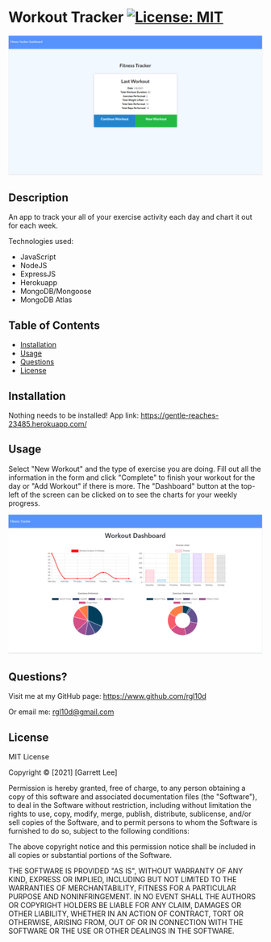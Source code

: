 # Workout Tracker [![License: MIT](https://img.shields.io/badge/License-MIT-yellow.svg)](https://opensource.org/licenses/MIT)

![screenshot](screenshots/frontpage.png)

## Description 

An app to track your all of your exercise activity each day and chart it out for each week.

Technologies used:
- JavaScript
- NodeJS
- ExpressJS
- Herokuapp
- MongoDB/Mongoose
- MongoDB Atlas

## Table of Contents

* [Installation](#installation)
* [Usage](#usage)
* [Questions](#questions)
* [License](#license)

## Installation
Nothing needs to be installed! App link: https://gentle-reaches-23485.herokuapp.com/

## Usage 

Select "New Workout" and the type of exercise you are doing. Fill out all the information in the form and click "Complete" to finish your workout for the day or "Add Workout" if there is more. The "Dashboard" button at the top-left of the screen can be clicked on to see the charts for your weekly progress.

![screenshot](screenshots/charts.png)

## Questions?

Visit me at my GitHub page: https://www.github.com/rgl10d

Or email me: rgl10d@gmail.com

## License

MIT License

Copyright © [2021] [Garrett Lee]

Permission is hereby granted, free of charge, to any person obtaining a copy
of this software and associated documentation files (the "Software"), to deal
in the Software without restriction, including without limitation the rights
to use, copy, modify, merge, publish, distribute, sublicense, and/or sell
copies of the Software, and to permit persons to whom the Software is
furnished to do so, subject to the following conditions:

The above copyright notice and this permission notice shall be included in all
copies or substantial portions of the Software.

THE SOFTWARE IS PROVIDED "AS IS", WITHOUT WARRANTY OF ANY KIND, EXPRESS OR
IMPLIED, INCLUDING BUT NOT LIMITED TO THE WARRANTIES OF MERCHANTABILITY,
FITNESS FOR A PARTICULAR PURPOSE AND NONINFRINGEMENT. IN NO EVENT SHALL THE
AUTHORS OR COPYRIGHT HOLDERS BE LIABLE FOR ANY CLAIM, DAMAGES OR OTHER
LIABILITY, WHETHER IN AN ACTION OF CONTRACT, TORT OR OTHERWISE, ARISING FROM,
OUT OF OR IN CONNECTION WITH THE SOFTWARE OR THE USE OR OTHER DEALINGS IN THE
SOFTWARE.
